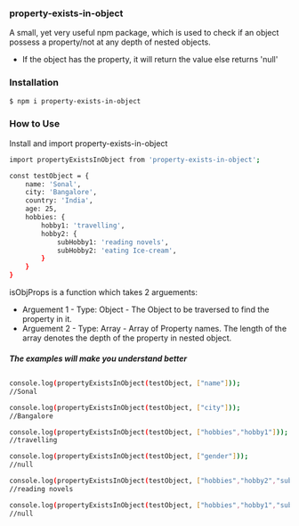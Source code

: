 ### property-exists-in-object

A small, yet very useful npm package, which is used to check if an object possess a property/not at any depth of nested objects.

  - If the object has the property, it will return the value else returns 'null'

### Installation

```sh
$ npm i property-exists-in-object
```

### How to Use

Install and import property-exists-in-object 

```sh
import propertyExistsInObject from 'property-exists-in-object';

const testObject = {
    name: 'Sonal',
    city: 'Bangalore',
    country: 'India',
    age: 25,
    hobbies: {
        hobby1: 'travelling',
        hobby2: {
            subHobby1: 'reading novels',
            subHobby2: 'eating Ice-cream',
        }
    }
}
```

isObjProps is a function which takes 2 arguements:
  - Arguement 1 - Type: Object - The Object to be traversed to find the property in it.
  - Arguement 2 - Type: Array - Array of Property names. The length of the array denotes the depth of the property in nested object.
    
##### The examples will make you understand better

##

```sh
console.log(propertyExistsInObject(testObject, ["name"]));
//Sonal

console.log(propertyExistsInObject(testObject, ["city"]));
//Bangalore

console.log(propertyExistsInObject(testObject, ["hobbies","hobby1"]));
//travelling

console.log(propertyExistsInObject(testObject, ["gender"]));
//null

console.log(propertyExistsInObject(testObject, ["hobbies","hobby2","subHobby1"]));
//reading novels

console.log(propertyExistsInObject(testObject, ["hobbies","hobby1","subHobby1"]));
//null
```